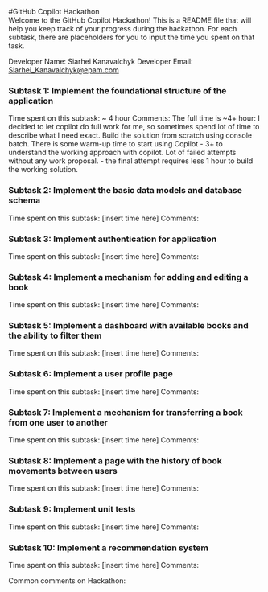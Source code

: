 #GitHub Copilot Hackathon  
Welcome to the GitHub Copilot Hackathon! This is a README file that will help you keep track of your progress during the hackathon. For each subtask, there are placeholders for you to input the time you spent on that task.

Developer Name: Siarhei Kanavalchyk
Developer Email: Siarhei_Kanavalchyk@epam.com   

### Subtask 1: Implement the foundational structure of the application
Time spent on this subtask: ~ 4 hour
Comments:
    The full time is ~4+ hour:
        I decided to let copilot do full work for me, so sometimes spend lot of time to describe what I need exact. Build the solution from scratch using console batch. There is some warm-up time to start using Copilot
        - 3+ to understand the working approach with copilot. Lot of failed attempts without any work proposal. 
        - the final attempt requires less 1 hour to build the working solution.

### Subtask 2: Implement the basic data models and database schema
Time spent on this subtask: [insert time here]
Comments: 

### Subtask 3: Implement authentication for application
Time spent on this subtask: [insert time here]
Comments: 

### Subtask 4: Implement a mechanism for adding and editing a book
Time spent on this subtask: [insert time here]
Comments: 

### Subtask 5: Implement a dashboard with available books and the ability to filter them
Time spent on this subtask: [insert time here]
Comments: 

### Subtask 6: Implement a user profile page 
Time spent on this subtask: [insert time here]
Comments: 

### Subtask 7: Implement a mechanism for transferring a book from one user to another
Time spent on this subtask: [insert time here]
Comments: 

### Subtask 8: Implement a page with the history of book movements between users
Time spent on this subtask: [insert time here]
Comments: 

### Subtask 9: Implement unit tests
Time spent on this subtask: [insert time here]
Comments: 

### Subtask 10: Implement a recommendation system 
Time spent on this subtask: [insert time here]
Comments: 

Common comments on Hackathon: